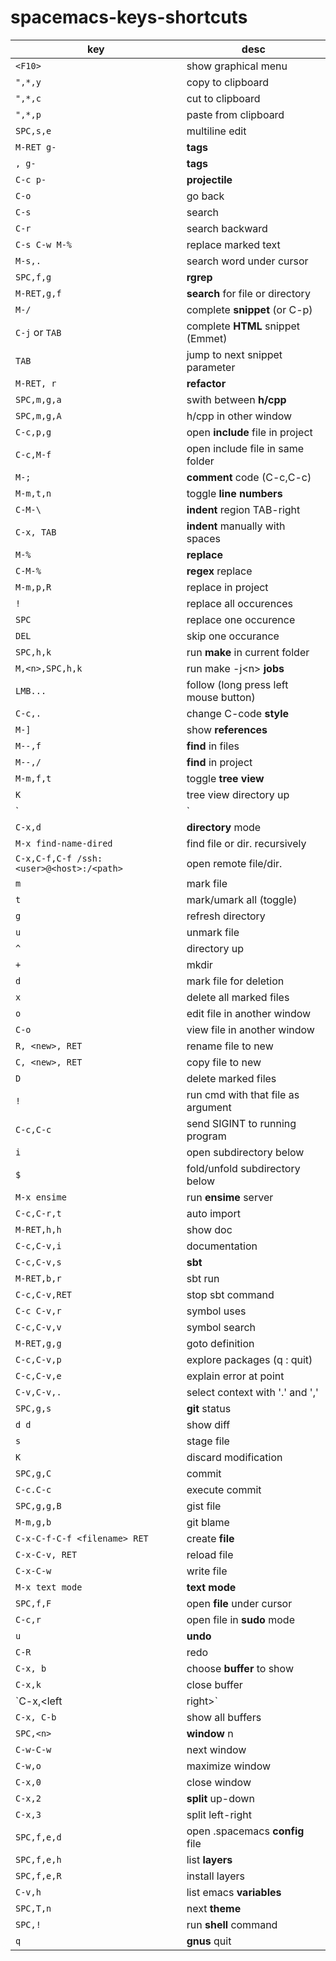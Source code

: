 # spacemacs-keys-shortcuts

key | desc
---|---
`<F10>` | show graphical menu
`",*,y` | copy to clipboard
`",*,c` | cut to clipboard
`",*,p` | paste from clipboard
`SPC,s,e` | multiline edit
`M-RET g-` | **tags**
`, g-` | **tags**
`C-c p-` | **projectile**
`C-o` | go back
`C-s` | search
`C-r` | search backward
`C-s C-w M-%` | replace marked text
`M-s,.` | search word under cursor
`SPC,f,g`    | **rgrep**       
`M-RET,g,f` | **search** for file or directory
`M-/`        | complete **snippet** (or C-p)
`C-j` or `TAB` | complete **HTML** snippet (Emmet)
`TAB`        | jump to next snippet parameter
`M-RET, r` | **refactor**
`SPC,m,g,a` | swith between **h/cpp** 
`SPC,m,g,A` | h/cpp in other window 
`C-c,p,g` | open **include** file in project
`C-c,M-f` | open include file in same folder 
`M-;` | **comment** code (C-c,C-c) 
`M-m,t,n` | toggle **line numbers** 
`C-M-\` | **indent** region TAB-right 
`C-x, TAB`  | **indent** manually with spaces
`M-%` | **replace**
`C-M-%` | **regex** replace 
`M-m,p,R` | replace in project 
`!` | replace all occurences
`SPC` | replace one occurence
`DEL` | skip one occurance
`SPC,h,k` | run **make** in current folder 
`M,<n>,SPC,h,k` | run make -j\<n> **jobs** 
`LMB...` | follow (long press left mouse button)
`C-c,.` | change C-code **style** 
`M-]` | show **references** 
`M--,f` | **find** in files 
`M--,/` | **find** in project 
`M-m,f,t` | toggle **tree view** 
`K` | tree view directory up 
`|` | tree view vertical split 
`C-x,d` | **directory** mode
`M-x find-name-dired` | find file or dir. recursively
`C-x,C-f,C-f /ssh:<user>@<host>:/<path>` | open remote file/dir.
`m` | mark file 
`t` | mark/umark all (toggle) 
`g` | refresh directory
`u` | unmark file 
`^` | directory up 
`+` | mkdir |
`d` | mark file for deletion 
`x` | delete all marked files 
`o` | edit file in another window 
`C-o` | view file in another window 
`R, <new>, RET` | rename file to new 
`C, <new>, RET` | copy file to new 
`D` | delete marked files 
`!` | run cmd with that file as argument
`C-c,C-c` | send SIGINT to running program
`i` | open subdirectory below 
`$` | fold/unfold subdirectory below 
`M-x ensime` | run **ensime** server 
`C-c,C-r,t` | auto import 
`M-RET,h,h` | show doc
`C-c,C-v,i` | documentation 
`C-c,C-v,s` | **sbt** 
`M-RET,b,r` | sbt run 
`C-c,C-v,RET` | stop sbt command
`C-c C-v,r` | symbol uses 
`C-c,C-v,v` | symbol search 
`M-RET,g,g` | goto definition 
`C-c,C-v,p` | explore packages (q : quit) 
`C-c,C-v,e` | explain error at point 
`C-v,C-v,.` | select context with '.' and ',' 
`SPC,g,s` | **git** status 
`d d` | show diff
`s` | stage file 
`K` | discard modification 
`SPC,g,C` | commit 
`C-c.C-c` | execute commit 
`SPC,g,g,B` | gist file 
`M-m,g,b` | git blame 
`C-x-C-f-C-f <filename> RET` | create **file** 
`C-x-C-v, RET` | reload file 
`C-x-C-w` | write file 
`M-x text mode` | **text mode** 
`SPC,f,F` | open **file** under cursor 
`C-c,r` | open file in **sudo** mode 
`u` | **undo** 
`C-R` | redo 
`C-x, b` | choose **buffer** to show 
`C-x,k` | close buffer 
`C-x,<left|right>` | prev/next buffer 
`C-x, C-b` | show all buffers 
`SPC,<n>` | **window** n 
`C-w-C-w` | next window 
`C-w,o` | maximize window
`C-x,0` | close window 
`C-x,2` | **split** up-down 
`C-x,3` | split left-right 
`SPC,f,e,d` | open .spacemacs **config** file 
`SPC,f,e,h` | list **layers** 
`SPC,f,e,R` | install layers 
`C-v,h` | list emacs **variables** 
`SPC,T,n` | next **theme** 
`SPC,!` | run **shell** command 
`q ` | **gnus** quit 
